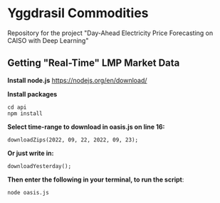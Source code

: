 # Yggdrasil Commodities
Repository for the project "Day-Ahead Electricity Price Forecasting on CAISO with Deep Learning"

## Getting "Real-Time" LMP Market Data

**Install node.js**
https://nodejs.org/en/download/

**Install packages**
```
cd api
npm install
```
**Select time-range to download in oasis.js on line 16:**
```
downloadZips(2022, 09, 22, 2022, 09, 23);
```
**Or just write in:**
```
downloadYesterday();
```
**Then enter the following in your terminal, to run the script**:
```
node oasis.js
```

